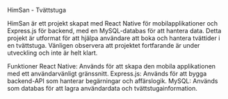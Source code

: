 HimSan - Tvättstuga

HimSan är ett projekt skapat med React Native för mobilapplikationer och Express.js för backend, med en MySQL-databas för att hantera data. Detta projekt är utformat för att hjälpa användare att boka och hantera tvättider i en tvättstuga. Vänligen observera att projektet fortfarande är under utveckling och inte är helt klart.

Funktioner
React Native: Används för att skapa den mobila applikationen med ett användarvänligt gränssnitt.
Express.js: Används för att bygga backend-API
som hanterar begärningar och affärslogik.
MySQL: Används som databas för att lagra användardata och tvättstugainformation.
